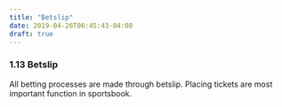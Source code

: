 ```yaml
---
title: "Betslip"
date: 2019-04-26T06:45:43-04:00
draft: true
---
```


### 1.13 Betslip

All betting processes are made through betslip. Placing tickets are most important function in sportsbook.
